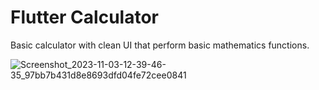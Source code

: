 # Flutter Calculator

Basic calculator with clean UI that perform basic mathematics functions.

![Screenshot_2023-11-03-12-39-46-35_97bb7b431d8e8693dfd04fe72cee0841](https://github.com/gulfam-dev/Flutter_Calculator_App/assets/146335824/b7857200-bc23-4e5a-b6d8-75f035f5de53)


